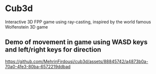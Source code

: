 # Cub3d

Interactive 3D FPP game using ray-casting, inspired by the world famous Wolfenstein 3D game 

## Demo of movement in game using WASD keys and left/right keys for direction

https://github.com/MehrinFirdousi/cub3d/assets/88845742/a4873b0a-70a0-4fe3-80ba-6572219ddbad

